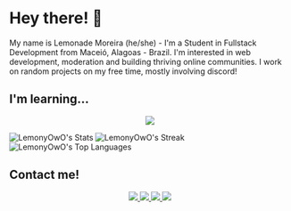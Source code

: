 Hey there! 👋
=================================

 My name is Lemonade Moreira (he/she) - I'm a Student in Fullstack Development from Maceió, Alagoas - Brazil. I'm interested in web development, moderation and building thriving online communities. I work on random projects on my free time, mostly involving discord!
## I'm learning...
<p align="center">
  <a href="https://skillicons.dev">
    <img src="https://skillicons.dev/icons?i=js,html,css,mysql,python" />
  </a>
</p>

![LemonyOwO's Stats](https://github-readme-stats.vercel.app/api?username=LemonyOwO&theme=vue-dark&show_icons=true&hide_border=true&count_private=true)
![LemonyOwO's Streak](https://github-readme-streak-stats.herokuapp.com/?user=LemonyOwO&theme=vue-dark&hide_border=true)
![LemonyOwO's Top Languages](https://github-readme-stats.vercel.app/api/top-langs/?username=LemonyOwO&theme=vue-dark&show_icons=true&hide_border=true&layout=compact)

## Contact me!
<p align="center">
  <a href="https://www.linkedin.com/in/mateus-moreira-919948278">
    <img src="https://skillicons.dev/icons?i=linkedin" />
 <a href="mailto:lemlemony@gmail.com">
    <img src="https://skillicons.dev/icons?i=gmail" />
 <a href="https://discordapp.com/users/540236356522344448">
    <img src="https://skillicons.dev/icons?i=discord" />
 <a href="https://www.instagram.com/lemonade.moreira?igsh=ZGUzMzM3NWJiOQ==">
    <img src="https://skillicons.dev/icons?i=instagram" />
  </a>
</p>



